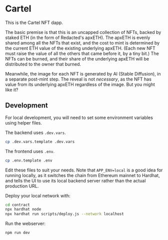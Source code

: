 # Cartel

This is the Cartel NFT dapp.

The basic premise is that this is an uncapped collection of NFTs, backed by
staked ETH (in the form of Redacted's apxETH). The apxETH is evenly shared among
all the NFTs that exist, and the cost to mint is determined by the current ETH
value of the existing underlying apxETH. (Each new NFT must raise the value of
all the others that came before it, by a tiny bit.) The NFTs can be burned, and
their share of the underlying apxETH will be distributed to the owner that burned.

Meanwhile, the image for each NFT is generated by AI (Stable Diffusion), in a separate post-mint step. The reveal is not _necessary_, as the NFT has value from
its underlying apxETH regardless of the image. But you might like it?

## Development

For local development, you will need to set some environment variables using
helper files.

The backend uses `.dev.vars`.

```sh
cp .dev.vars.template .dev.vars
```

The frontend uses `.env`.

```sh
cp .env.template .env
```

Edit these files to suit your needs. Note that `APP_ENV=local` is a good idea for
running locally, as it switches the chain from Ethereum mainnet to Hardhat, and
tells the UI to use its local backend server rather than the actual production URL.

Deploy your local network with:

```sh
cd contract
npx hardhat node
npx hardhat run scripts/deploy.js --network localhost
```

Run the webserver:

```sh
npm run dev
```